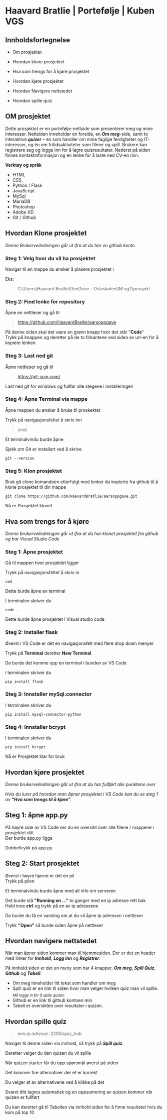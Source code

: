# Haavard Bratlie | Portefølje | Kuben VGS

## Innholdsfortegnelse

- Om prosjektet

- Hvordan klone prosjektet

- Hva som trengs for å kjøre prosjektet

- Hvordan kjøre prosjektet

- Hvordan Navigere nettstedet

- Hvordan spille quiz

## OM prosjektet
Dette prosjektet er en portefølje-nettside som presenterer meg og mine interesser. Nettsiden inneholder en forside, en ***Om meg***-side, samt to interaktive ***quizer*** – én som handler om mine faglige ferdigheter og IT-interesser, og én om fritidsaktiviteter som filmer og spill. Brukere kan registrere seg og logge inn for å lagre quizresultater. Nederst på siden finnes kontaktinformasjon og en lenke for å laste ned CV-en min.

**Verktøy og språk**

 - HTML
 - CSS
 - Python / Flask
 - JavaScript
 - MySql
 - MariaDB
 - Photoshop
 - Adobe XD
 - Git / Github



## Hvordan Klone prosjektet

_Denne Brukerveiledningen går ut ifra at du har en github konto_

### Steg 1: Velg hvor du vil ha prosjektet

Naviger til en mappe du ønsker å plasere prosjektet i

Eks:
> C:\Users\Haavard Bratlie\OneDrive - Osloskolen\IM vg2\prosjekt

### Steg 2: Find lenke for repository
Åpne en nettleser og gå til
> https://github.com/HaavardBratlie/aarsoppgave

På denne siden skal det være en grønn knapp hvor det står "**Code**" <br>
Trykk på knappen og deretter på de to firkantene ved siden av url-en for å kopiere lenken

### Steg 3: Last ned git

Åpne nettleser og gå til
> https://git-scm.com/

Last ned git for windows og fullfør alle stegene i installeringen

### Steg 4: Åpne Terminal via mappe

Åpne mappen du ønsker å bruke til proskektet

Trykk på navigasjonsfeltet å skriv inn 
> cmd

Et terminalvindu burde åpne

Sjekk om Git er installert ved å skrive
```console
git --version
```

### Steg 5: Klon prosjektet

Bruk git clone komandoen etterfulgt med lenker du kopierte fra github til å klone prosjektet til din mappe

```console
git clone https://github.com/HaavardBratlie/aarsoppgave.git
```

Nå er Prosjektet klonet

## Hva som trengs for å kjøre 

_Denne brukerveiledningen går ut ifra at du har klonet prosjektet fra github og har Visual Studio Code_

### Steg 1: Åpne prosjektet

Gå til mappen hvor prosjektet ligger

Trykk på navigasjonsfeltet å skriv in 
```console
cmd
```

Dette burde åpne en terminal

I terminalen skriver du
```console
code .
```

Dette burde åpne prosjektet i Visual studio code

### Steg 2: Installer flask

Øverst i VS Code er det en navigasjonsfelt med flere drop down menyer

Trykk på **Terminal** deretter **New Terminal**

Da burde det komme opp en terminal i bunden av VS Code

i terminalen skriver du

```console
pip install flask
```

### Steg 3: Innstaller mySql.connector
I terminalen skriver du

```console
pip install mysql-connector-python
```

### Steg 4: Innstaller bcrypt
I terminalen skriver du
```console
pip install bcrypt
```

Nå er Prosjektet klar for bruk

## Hvordan kjøre prosjektet
_Denne brukerveiledningen går ut ifra at du har fullført alle punktene over_

_Hvis du lurer på hvordan man åpner prosjektet i VS Code kan du se steg 1 av **"Hva som trengs til å kjøre"**._

## Steg 1: åpne app.py

På høyre side av VS Code ser du en oversikt over alle filene / mappene i prosjektet ditt <br>
Der burde app.py ligge

Dobbeltrykk på app.py

## Steg 2: Start prosjektet

Øverst i høyre hjørne er det en pil <br>
Trykk på pilen <br>

Et terminalvindu burde åpne med all info om serveren

Det burde stå **"Running on ..."** to ganger med en ip adresse rett bak <br>
Hold inne **ctrl** og trykk på en av ip adressene

Da burde du få en varsling om at du vil åpne ip adressen i nettleser

Trykk **"Open"** så burde siden åpne på nettleser

## Hvordan navigere nettstedet
Når man åpner siden kommer man til hjemmesiden. Der er det en header med linker for **_Innhold_**, **_Logg inn_** og **_Registrer_**.

På innhold siden er det en meny som har 4 knapper, **_Om meg_**, **_Spill Quiz_**, **_Github_** og **_Tabell_**. <br>

- Om meg inneholder litt tekst som handler om meg
- Spill quiz er en link til siden hvor man velger hvilken quiz man vil spille. <sub>_Må logge in for å spille quizen_</sub>
- Github er en link til github kontoen min
- Tabell er oversikten over resultater i quizen.

## Hvordan spille quiz

> _min.ip.adresse_ :2200/quiz_hub

Naviger til denne siden via innhold, så trykk på **_Spill quiz_**.

Deretter velger du den quizen du vil spille

Når quizen starter får du opp spørsmål øverst på siden

Det kommer fire alternativer der et er korrekt

Du velger et av alternativene ved å klikke på det

Svaret ditt lagres automatisk og en oppsumering av quizen kommer når quizen er fullført

Du kan deretter gå til Tabellen via innhold siden for å finne resultatet hvis du kom på top 10